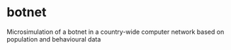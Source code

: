 # botnet
Microsimulation of a botnet in a country-wide computer network based on population and behavioural data
